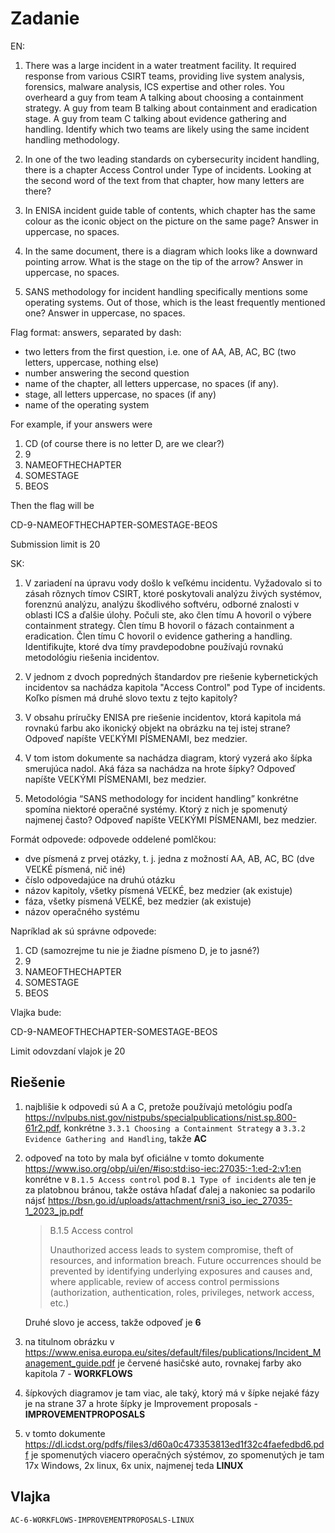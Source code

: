 # Zadanie

EN:

1. There was a large incident in a water treatment facility. It required response from various CSIRT teams, providing live system analysis, forensics, malware analysis, ICS expertise and other roles. You overheard a guy from team A talking about choosing a containment strategy. A guy from team B talking about containment and eradication stage. A guy from team C talking about evidence gathering and handling. Identify which two teams are likely using the same incident handling methodology.

2. In one of the two leading standards on cybersecurity incident handling, there is a chapter Access Control under Type of incidents. Looking at the second word of the text from that chapter, how many letters are there?

3. In ENISA incident guide table of contents, which chapter has the same colour as the iconic object on the picture on the same page? Answer in uppercase, no spaces.

4. In the same document, there is a diagram which looks like a downward pointing arrow. What is the stage on the tip of the arrow? Answer in uppercase, no spaces.

5. SANS methodology for incident handling specifically mentions some operating systems. Out of those, which is the least frequently mentioned one? Answer in uppercase, no spaces.

Flag format: answers, separated by dash:

- two letters from the first question, i.e. one of AA, AB, AC, BC (two letters, uppercase, nothing else)
- number answering the second question
- name of the chapter, all letters uppercase, no spaces (if any).
- stage, all letters uppercase, no spaces (if any)
- name of the operating system

For example, if your answers were

1. CD (of course there is no letter D, are we clear?)
2. 9
3. NAMEOFTHECHAPTER
4. SOMESTAGE
5. BEOS

Then the flag will be

CD-9-NAMEOFTHECHAPTER-SOMESTAGE-BEOS

Submission limit is 20

SK:

1. V zariadení na úpravu vody došlo k veľkému incidentu. Vyžadovalo si to zásah rôznych tímov CSIRT, ktoré poskytovali analýzu živých systémov, forenznú analýzu, analýzu škodlivého softvéru, odborné znalosti v oblasti ICS a ďalšie úlohy. Počuli ste, ako člen tímu A hovoril o výbere containment strategy. Člen tímu B hovoril o fázach containment a eradication. Člen tímu C hovoril o evidence gathering a handling. Identifikujte, ktoré dva tímy pravdepodobne používajú rovnakú metodológiu riešenia incidentov.

2. V jednom z dvoch popredných štandardov pre riešenie kybernetických incidentov sa nachádza kapitola "Access Control" pod Type of incidents. Koľko písmen má druhé slovo textu z tejto kapitoly?

3. V obsahu príručky ENISA pre riešenie incidentov, ktorá kapitola má rovnakú farbu ako ikonický objekt na obrázku na tej istej strane? Odpoveď napíšte VEĽKÝMI PÍSMENAMI, bez medzier.

4. V tom istom dokumente sa nachádza diagram, ktorý vyzerá ako šípka smerujúca nadol. Aká fáza sa nachádza na hrote šípky? Odpoveď napíšte VEĽKÝMI PÍSMENAMI, bez medzier.

5. Metodológia “SANS methodology for incident handling” konkrétne spomína niektoré operačné systémy. Ktorý z nich je spomenutý najmenej často? Odpoveď napíšte VEĽKÝMI PÍSMENAMI, bez medzier.

Formát odpovede: odpovede oddelené pomlčkou:

- dve písmená z prvej otázky, t. j. jedna z možností AA, AB, AC, BC (dve VEĽKÉ písmená, nič iné)
- číslo odpovedajúce na druhú otázku
- názov kapitoly, všetky písmená VEĽKÉ, bez medzier (ak existuje)
- fáza, všetky písmená VEĽKÉ, bez medzier (ak existuje)
- názov operačného systému

Napríklad ak sú správne odpovede:

1. CD (samozrejme tu nie je žiadne písmeno D, je to jasné?)
2. 9
3. NAMEOFTHECHAPTER
4. SOMESTAGE
5. BEOS

Vlajka bude:

CD-9-NAMEOFTHECHAPTER-SOMESTAGE-BEOS

Limit odovzdaní vlajok je 20

## Riešenie

1. najblišie k odpovedi sú A a C, pretože používajú metológiu podľa https://nvlpubs.nist.gov/nistpubs/specialpublications/nist.sp.800-61r2.pdf, konkrétne `3.3.1 Choosing a Containment Strategy` a `3.3.2 Evidence Gathering and Handling`, takže **AC**

2. odpoveď na toto by mala byť oficiálne v tomto dokumente https://www.iso.org/obp/ui/en/#iso:std:iso-iec:27035:-1:ed-2:v1:en konrétne v `B.1.5 Access control` pod `B.1 Type of incidents` ale ten je za platobnou bránou, takže ostáva hľadať ďalej a nakoniec sa podarilo nájsť https://bsn.go.id/uploads/attachment/rsni3_iso_iec_27035-1_2023_jp.pdf
   
   > B.1.5 Access control
   > 
   > 
   > Unauthorized access leads to system compromise, theft of resources, and information breach.
   > Future occurrences should be prevented by identifying underlying exposures and causes and, where applicable, review of access control permissions (authorization, authentication, roles, privileges, network access, etc.)
   
   Druhé slovo je access, takže odpoveď je **6**

3. na titulnom obrázku v https://www.enisa.europa.eu/sites/default/files/publications/Incident_Management_guide.pdf je červené hasičské auto, rovnakej farby ako kapitola 7 - **WORKFLOWS**

4. šípkových diagramov je tam viac, ale taký, ktorý má v šípke nejaké fázy je na strane 37 a hrote šípky je Improvement proposals - **IMPROVEMENTPROPOSALS**

5. v tomto dokumente https://dl.icdst.org/pdfs/files3/d60a0c473353813ed1f32c4faefedbd6.pdf je spomenutých viacero operačných sýstémov, zo spomenutých je tam 17x Windows, 2x linux, 6x unix, najmenej teda **LINUX**

## Vlajka

```
AC-6-WORKFLOWS-IMPROVEMENTPROPOSALS-LINUX
```
